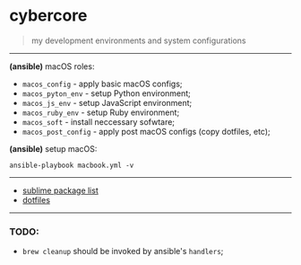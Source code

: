 # cybercore

> my development environments and system configurations

---

**(ansible)** macOS roles:
  - `macos_config` - apply basic macOS configs;
  - `macos_pyton_env` - setup Python environment;
  - `macos_js_env` - setup JavaScript environment;
  - `macos_ruby_env` - setup Ruby environment;
  - `macos_soft` - install neccessary sofwtare;
  - `macos_post_config` - apply post macOS configs (copy dotfiles, etc);

**(ansible)** setup macOS:
```shell
ansible-playbook macbook.yml -v
```

---

- [sublime package list](roles/macos_post_config/files/sublime/packages.md)
- [dotfiles](roles/macos_post_config/files)

---

### TODO:

- `brew cleanup` should be invoked by ansible's `handlers`;
